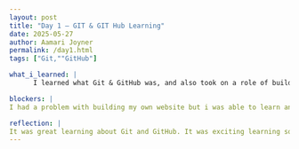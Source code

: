 ```yaml
---
layout: post
title: "Day 1 – GIT & GIT Hub Learning"
date: 2025-05-27
author: Aamari Joyner
permalink: /day1.html
tags: ["Git,""GitHub"]

what_i_learned: |
      I learned what Git & GitHub was, and also took on a role of building my own website. I didn't understand what repositories were and how these tools are used but I'm slowly understanding.

blockers: |
I had a problem with building my own website but i was able to learn and figure it out .

reflection: |
It was great learning about Git and GitHub. It was exciting learning something new because I've never heard of this these types of tools.Therefore its exciting getting to know a new thing.
---
```

